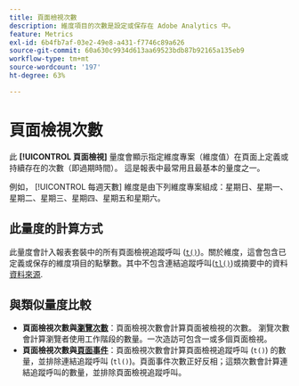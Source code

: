 ```yaml
---
title: 頁面檢視次數
description: 維度項目的次數是設定或保存在 Adobe Analytics 中。
feature: Metrics
exl-id: 6b4fb7af-03e2-49e8-a431-f7746c89a626
source-git-commit: 60a630c9934d613aa69523bdb87b92165a135eb9
workflow-type: tm+mt
source-wordcount: '197'
ht-degree: 63%

---
```


# 頁面檢視次數

此 **[!UICONTROL 頁面檢視]** 量度會顯示指定維度專案（維度值）在頁面上定義或持續存在的次數（即過期時間）。 這是報表中最常用且最基本的量度之一。

例如， [!UICONTROL 每週天數] 維度是由下列維度專案組成：星期日、星期一、星期二、星期三、星期四、星期五和星期六。

## 此量度的計算方式

此量度會計入報表套裝中的所有頁面檢視追蹤呼叫 ([`t()`](/help/implement/vars/functions/t-method.md))。關於維度，這會包含已定義或保存的維度項目的點擊數。其中不包含連結追蹤呼叫([`tl()`](/help/implement/vars/functions/tl-method.md))或摘要中的資料 [資料來源](/help/import/data-sources/overview.md).

## 與類似量度比較

* **頁面檢視次數與[瀏覽次數](visits.md)**：頁面檢視次數會計算頁面被檢視的次數。
瀏覽次數會計算瀏覽者使用工作階段的數量。一次造訪可包含一或多個頁面檢視。
* **頁面檢視次數與[頁面事件](page-events.md)**：頁面檢視次數會計算頁面檢視追蹤呼叫 (`t()`) 的數量，並排除連結追蹤呼叫 (`tl()`)。頁面事件次數正好反相；這類次數會計算連結追蹤呼叫的數量，並排除頁面檢視追蹤呼叫。
